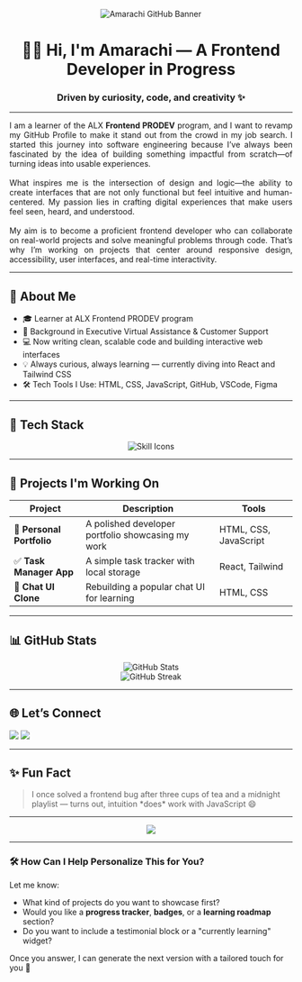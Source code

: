 <!-- Profile Banner -->
<p align="center">
  <img src="https://github.com/amario94/amario94/blob/main/Amarachi_Banner.png" alt="Amarachi GitHub Banner" />
</p>

<!-- Header -->
<h1 align="center">👋🏽 Hi, I'm Amarachi — A Frontend Developer in Progress</h1>
<h3 align="center">Driven by curiosity, code, and creativity ✨</h3>

---

<!-- Compelling Intro with Prompt -->

<p align="justify">
  I am a learner of the ALX <strong>Frontend PRODEV</strong> program, and I want to revamp my GitHub Profile to make it stand out from the crowd in my job search. 
  I started this journey into software engineering because I’ve always been fascinated by the idea of building something impactful from scratch—of turning ideas into usable experiences. 
  <br><br>
  What inspires me is the intersection of design and logic—the ability to create interfaces that are not only functional but feel intuitive and human-centered. My passion lies in crafting digital experiences that make users feel seen, heard, and understood.
  <br><br>
  My aim is to become a proficient frontend developer who can collaborate on real-world projects and solve meaningful problems through code. That’s why I’m working on projects that center around responsive design, accessibility, user interfaces, and real-time interactivity.
</p>

---

<!-- About Me -->
<h2>📌 About Me</h2>

<ul>
  <li>🎓 Learner at ALX Frontend PRODEV program</li>
  <li>🌟 Background in Executive Virtual Assistance & Customer Support</li>
  <li>💻 Now writing clean, scalable code and building interactive web interfaces</li>
  <li>💡 Always curious, always learning — currently diving into React and Tailwind CSS</li>
  <li>🛠️ Tech Tools I Use: HTML, CSS, JavaScript, GitHub, VSCode, Figma</li>
</ul>

---

<!-- Skills Section -->
<h2>🧰 Tech Stack</h2>

<p align="center">
  <img src="https://skillicons.dev/icons?i=html,css,js,react,tailwind,figma,git,github,vscode" alt="Skill Icons" />
</p>

---

<!-- Project Highlights -->
<h2>🚧 Projects I'm Working On</h2>

| Project | Description | Tools |
|--------|-------------|-------|
| 🧾 **Personal Portfolio** | A polished developer portfolio showcasing my work | HTML, CSS, JavaScript |
| ✅ **Task Manager App** | A simple task tracker with local storage | React, Tailwind |
| 💬 **Chat UI Clone** | Rebuilding a popular chat UI for learning | HTML, CSS |

---

<!-- GitHub Stats -->
<h2>📊 GitHub Stats</h2>

<p align="center">
  <img src="https://github-readme-stats.vercel.app/api?username=amario94&show_icons=true&theme=gruvbox" alt="GitHub Stats" />
  <br />
  <img src="https://streak-stats.demolab.com?user=amario94&theme=gruvbox" alt="GitHub Streak" />
</p>

---

<!-- Connect With Me -->
<h2>🌐 Let’s Connect</h2>

<p>
  <a href="mailto:your.email@example.com"><img src="https://img.shields.io/badge/Gmail-D14836?style=for-the-badge&logo=gmail&logoColor=white" /></a>
  <a href="https://www.linkedin.com/in/your-link"><img src="https://img.shields.io/badge/LinkedIn-0077B5?style=for-the-badge&logo=linkedin&logoColor=white" /></a>
</p>

---

<!-- Fun Fact -->
<h2>✨ Fun Fact</h2>

<blockquote>
  I once solved a frontend bug after three cups of tea and a midnight playlist — turns out, intuition *does* work with JavaScript 😄
</blockquote>

---

<!-- Profile Views -->
<p align="center">
  <img src="https://komarev.com/ghpvc/?username=amario94&style=flat-square&color=blue" />
</p>

---

### 🛠️ How Can I Help Personalize This for You?

Let me know:
- What kind of projects do you want to showcase first?
- Would you like a **progress tracker**, **badges**, or a **learning roadmap** section?
- Do you want to include a testimonial block or a "currently learning" widget?

Once you answer, I can generate the next version with a tailored touch for you 💫


